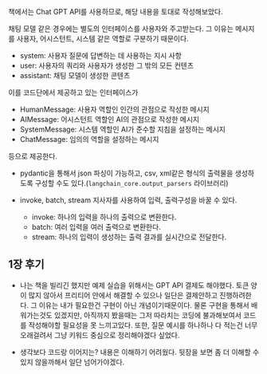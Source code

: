 책에서는 Chat GPT API를 사용하므로, 해당 내용을 토대로 작성해보았다.

채팅 모델 같은 경우에는 별도의 인터페이스를 사용자와 주고받는다. 그 이유는 메시지를 사용자, 어시스턴트, 시스템 같은 역할로 구분하기 때문이다.

- system: 사용자 질문에 답변하는 데 사용하는 지시 사항
- user: 사용자의 쿼리와 사용자가 생성한 그 밖의 모든 컨텐츠
- assistant: 채팅 모델이 생성한 콘텐츠

이를 코드단에서 제공하고 있는 인터페이스가

- HumanMessage: 사용자 역할인 인간의 관점으로 작성한 메시지
- AIMessage: 어시스턴트 역할인 AI의 관점으로 작성한 메시지
- SystemMessage: 시스템 역할인 AI가 준수할 지침을 설정하는 메시지
- ChatMessage: 임의의 역할을 설정하는 메시지

등으로 제공한다.

- pydantic을 통해서 json 파싱이 가능하고, csv, xml같은 형식의 출력물을 생성하도록 구성할 수도 있다.(`langchain_core.output_parsers` 라이브러리)

- invoke, batch, stream 지사자를 사용하여 입력, 출력구성을 바꿀 수 있다.
    - invoke: 하나의 입력을 하나의 출력으로 변환한다.
    - batch: 여러 입력을 여러 출력으로 변환한다.
    - stream: 하나의 입력이 생성하는 출력 결과를 실시간으로 전달한다.













## 1장 후기

- 나는 책을 빌리긴 했지만 예제 실습을 위해서는 GPT API 결제도 해야했다. 토큰 양이 많지 않아서 프리티어 안에서 해결할 수 있으나 일단은 결제안하고 진행하려한다. 그 이유는 내가 필요한건 구현이 아닌 개념이기때문이다. 물론 구현을 통해서 배워가는것도 있겠지만, 아직까지 봤을때는 그저 따라치는 코딩에 불과해보여서 코드를 작성해야할 필요성을 못 느끼고있다. 또한, 질문 예시를 하나하나 다 적는건 너무 오래걸려서 그냥 키워드 중심으로 정리해야겠다 싶었다.

- 생각보다 코드랑 이어지는? 내용은 이해하기 어려웠다. 뒷장을 보면 좀 더 이해할 수 있지 않을까해서 일단 넘어가야겠다.




